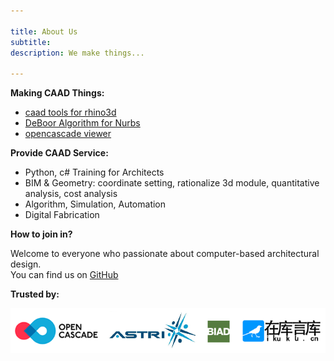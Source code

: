 ```yaml
---

title: About Us
subtitle: 
description: We make things...

---
```


**Making CAAD Things:**

* [caad tools for rhino3d](https://github.com/caadxyz/caad4rhino)
* [DeBoor Algorithm for Nurbs](https://github.com/caadxyz/DeBoorAlgorithmNurbs)
* [opencascade viewer](https://github.com/caadxyz/glfwOcctViewer) 

**Provide CAAD Service:**

* Python, c# Training for Architects
* BIM & Geometry: coordinate setting, rationalize 3d module, quantitative analysis, cost analysis
* Algorithm, Simulation, Automation 
* Digital Fabrication

**How to join in?**

Welcome to everyone who passionate about computer-based architectural design.  
You can find us on [GitHub](https://github.com/caadxyz)

**Trusted by:**

![trusted01](assets/images/trusted01.png)


